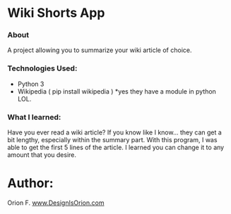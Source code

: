 # Wiki Shorts App

### About 
A project allowing you to summarize your wiki article of choice.

### Technologies Used:
- Python 3
- Wikipedia ( pip install wikipedia ) *yes they have a module in python LOL.

### What I learned:

Have you ever read a wiki article? If you know like I know... they can get a bit lengthy, especially within the summary part. With this program, I was able to get the first 5 lines of the article. I learned you can change it to any amount that you desire. 


# Author: 
Orion F.
www.DesignIsOrion.com


